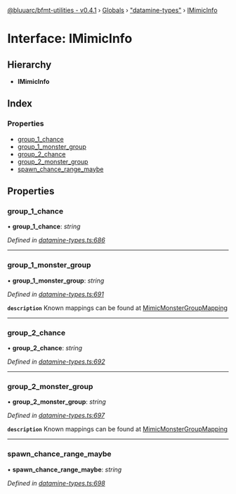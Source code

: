 [@bluuarc/bfmt-utilities - v0.4.1](../README.md) › [Globals](../globals.md) › ["datamine-types"](../modules/_datamine_types_.md) › [IMimicInfo](_datamine_types_.imimicinfo.md)

# Interface: IMimicInfo

## Hierarchy

* **IMimicInfo**

## Index

### Properties

* [group_1_chance](_datamine_types_.imimicinfo.md#group_1_chance)
* [group_1_monster_group](_datamine_types_.imimicinfo.md#group_1_monster_group)
* [group_2_chance](_datamine_types_.imimicinfo.md#group_2_chance)
* [group_2_monster_group](_datamine_types_.imimicinfo.md#group_2_monster_group)
* [spawn_chance_range_maybe](_datamine_types_.imimicinfo.md#spawn_chance_range_maybe)

## Properties

###  group_1_chance

• **group_1_chance**: *string*

*Defined in [datamine-types.ts:686](https://github.com/BluuArc/bfmt-utilities/blob/master/src/datamine-types.ts#L686)*

___

###  group_1_monster_group

• **group_1_monster_group**: *string*

*Defined in [datamine-types.ts:691](https://github.com/BluuArc/bfmt-utilities/blob/master/src/datamine-types.ts#L691)*

**`description`** Known mappings can be found at [MimicMonsterGroupMapping](../modules/_datamine_types_.md#const-mimicmonstergroupmapping)

___

###  group_2_chance

• **group_2_chance**: *string*

*Defined in [datamine-types.ts:692](https://github.com/BluuArc/bfmt-utilities/blob/master/src/datamine-types.ts#L692)*

___

###  group_2_monster_group

• **group_2_monster_group**: *string*

*Defined in [datamine-types.ts:697](https://github.com/BluuArc/bfmt-utilities/blob/master/src/datamine-types.ts#L697)*

**`description`** Known mappings can be found at [MimicMonsterGroupMapping](../modules/_datamine_types_.md#const-mimicmonstergroupmapping)

___

###  spawn_chance_range_maybe

• **spawn_chance_range_maybe**: *string*

*Defined in [datamine-types.ts:698](https://github.com/BluuArc/bfmt-utilities/blob/master/src/datamine-types.ts#L698)*
